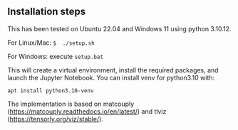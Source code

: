 Installation steps
------------------

This has been tested on Ubuntu 22.04 and Windows 11 using python 3.10.12.

For Linux/Mac:
`$  ./setup.sh`

For Windows:
execute `setup.bat`

This will create a virtual environment, install the required packages, and launch the Jupyter Notebook. You can install venv for python3.10 with:
```
apt install python3.10-venv
```

The implementation is based on matcouply (https://matcouply.readthedocs.io/en/latest/) and tlviz (https://tensorly.org/viz/stable/).